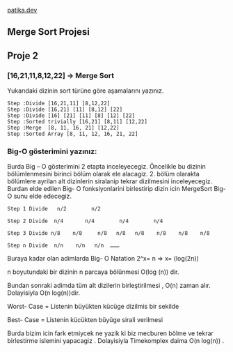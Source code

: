 
 [patika.dev](https://www.patika.dev)



## Merge Sort Projesi
## Proje 2

### [16,21,11,8,12,22] -> Merge Sort
Yukarıdaki dizinin sort türüne göre aşamalarını yazınız.

	Step :Divide [16,21,11] [8,12,22] 
	Step :Divide [16,21] [11] [8,12] [22] 
	Step :Divide [16] [21] [11] [8] [12] [22]
	Step :Sorted trivially [16,21] [8,11] [12,22]
	Step :Merge  [8, 11, 16, 21] [12,22]
	Step :Sorted Array [8, 11, 12, 16, 21, 22]

### Big-O gösterimini yazınız: 

Burda Big – O gösterimini 2 etapta inceleyecegiz. Öncelikle bu dizinin bölümlenmesini birinci bölüm olarak ele alacagiz. 2. bölüm olarakta bölümlere ayrilan alt dizinlerin  siralanip tekrar dizilmesini inceleyecegiz. Burdan elde edilen  Big- O fonksiyonlarini birlestirip  dizin icin MergeSort  Big-O sunu elde edecegiz. 
	
	Step 1 Divide   n/2        n/2
	
	Step 2 Divide  n/4       n/4        n/4        n/4
	
	Step 3 Divide n/8    n/8     n/8   n/8   n/8    n/8    n/8    n/8
	
	Step n Divide  n/n    n/n   n/n  ………


Buraya kadar olan adimlarda  Big- O Natation 2^x= n  => x= (log⁡(2n))

n boyutundaki bir dizinin n parcaya bölünmesi O(log⁡ (n))  dir.

Bundan sonraki adimda  tüm alt dizilerin birleştirilmesi , O(n) zaman alır. Dolayisiyla O(n log⁡(n))dir.

Worst- Case = Listenin büyükten kücüge dizilmis bir sekilde

Best- Case = Listenin kücükten büyüge sirali verilmesi

Burda bizim icin fark etmiycek ne yazik ki biz mecburen bölme  ve tekrar birlestirme islemini yapacagiz . Dolayisiyla Timekomplex daima   O(n log⁡(n)) .

